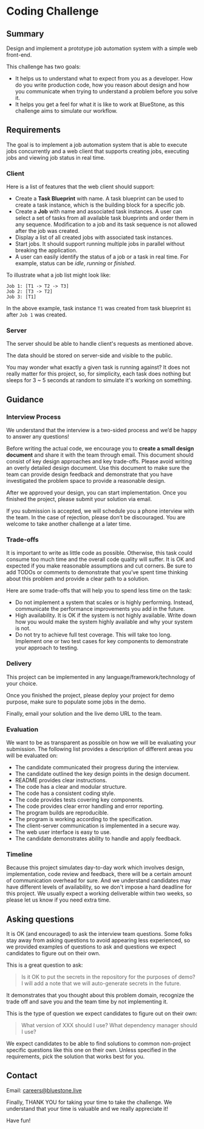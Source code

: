 # Coding Challenge

## Summary

Design and implement a prototype job automation system with a simple web front-end.

This challenge has two goals:

- It helps us to understand what to expect from you as a developer. How do you write production code, how you reason about design and how you communicate when trying to understand a problem before you solve it.
- It helps you get a feel for what it is like to work at BlueStone, as this challenge aims to simulate our workflow.

## Requirements

The goal is to implement a job automation system that is able to execute jobs concurrently and a web client that supports creating jobs, executing jobs and viewing job status in real time.

### Client

Here is a list of features that the web client should support:

- Create a **Task Blueprint** with name. A task blueprint can be used to create a task instance, which is the building block for a specific job.
- Create a **Job** with name and associated task instances. A user can select a set of tasks from all available task blueprints and order them in any sequence. Modification to a job and its task sequence is not allowed after the job was created.
- Display a list of all created jobs with associated task instances.
- Start jobs. It should support running multiple jobs in parallel without breaking the application.
- A user can easily identify the status of a job or a task in real time. For example, status can be *idle*, *running* or *finished*.

To illustrate what a job list might look like:

```
Job 1: [T1 -> T2 -> T3]
Job 2: [T3 -> T2]
Job 3: [T1]
```

In the above example, task instance `T1` was created from task blueprint `B1` after `Job 1` was created.

### Server

The server should be able to handle client's requests as mentioned above. 

The data should be stored on server-side and visible to the public.

You may wonder what exactly a given task is running against? It does not really matter for this project, so, for simplicity, each task does nothing but sleeps for 3 ~ 5 seconds at random to simulate it's working on something.

## Guidance

### Interview Process

We understand that the interview is a two-sided process and we’d be happy to answer any questions!

Before writing the actual code, we encourage you to **create a small design document** and share it with the team through email. This document should consist of key design approaches and key trade-offs. Please avoid writing an overly detailed design document. Use this document to make sure the team can provide design feedback and demonstrate that you have investigated the problem space to provide a reasonable design.

After we approved your design, you can start implementation. Once you finished the project, please submit your solution via email.

If you submission is accepted, we will schedule you a phone interview with the team. In the case of rejection, please don’t be discouraged. You are welcome to take another challenge at a later time.

### Trade-offs

It is important to write as little code as possible. Otherwise, this task could consume too much time and the overall code quality will suffer. It is OK and expected if you make reasonable assumptions and cut corners. Be sure to add TODOs or comments to demonstrate that you’ve spent time thinking about this problem and provide a clear path to a solution.

Here are some trade-offs that will help you to spend less time on the task:

- Do not implement a system that scales or is highly performing. Instead, communicate the performance improvements you add in the future.
- High availability. It is OK if the system is not highly available. Write down how you would make the system highly available and why your system is not.
- Do not try to achieve full test coverage. This will take too long. Implement one or two test cases for key components to demonstrate your approach to testing.

### Delivery

This project can be implemented in any language/framework/technology of your choice.

Once you finished the project, please deploy your project for demo purpose, make sure to populate some jobs in the demo. 

Finally, email your solution and the live demo URL to the team.

### Evaluation

We want to be as transparent as possible on how we will be evaluating your submission. The following list provides a description of different areas you will be evaluated on:

- The candidate communicated their progress during the interview.
- The candidate outlined the key design points in the design document.
- README provides clear instructions.
- The code has a clear and modular structure.
- The code has a consistent coding style.
- The code provides tests covering key components.
- The code provides clear error handling and error reporting.
- The program builds are reproducible.
- The program is working according to the specification.
- The client-server communication is implemented in a secure way.
- The web user interface is easy to use.
- The candidate demonstrates ability to handle and apply feedback.

### Timeline

Because this project simulates day-to-day work which involves design, implementation, code review and feedback, there will be a certain amount of communication overhead for sure. And we understand candidates may have different levels of availability, so we don't impose a hard deadline for this project. We usually expect a working deliverable within two weeks, so please let us know if you need extra time.

## Asking questions

It is OK (and encouraged) to ask the interview team questions. Some folks stay away from asking questions to avoid appearing less experienced, so we provided examples of questions to ask and questions we expect candidates to figure out on their own.

This is a great question to ask:

> Is it OK to put the secrets in the repository for the purposes of demo? I will add a note that we will auto-generate secrets in the future.

It demonstrates that you thought about this problem domain, recognize the trade off and save you and the team time by not implementing it.

This is the type of question we expect candidates to figure out on their own:

> What version of XXX should I use? What dependency manager should I use?

We expect candidates to be able to find solutions to common non-project specific questions like this one on their own. Unless specified in the requirements, pick the solution that works best for you.

## Contact

Email: careers@bluestone.live

Finally, THANK YOU for taking your time to take the challenge. We understand that your time is valuable and we really appreciate it!

Have fun!
